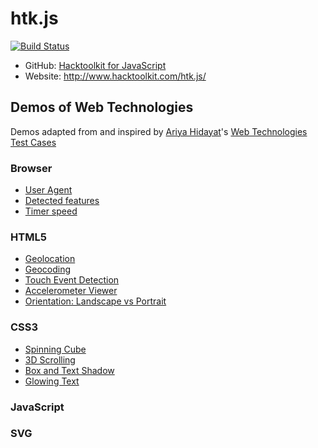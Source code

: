 # htk.js

[![Build Status](https://travis-ci.org/hacktoolkit/htk.js.svg?branch=master)](https://travis-ci.org/hacktoolkit/htk.js)

- GitHub: [Hacktoolkit for JavaScript](https://github.com/hacktoolkit/htk.js)
- Website: <http://www.hacktoolkit.com/htk.js/>

## Demos of Web Technologies

Demos adapted from and inspired by [Ariya Hidayat](http://twitter.com/ariyahidayat)'s [Web Technologies Test Cases](http://ariya.github.io/)

### Browser

- [User Agent](demos/browser/useragent/)
- [Detected features](demos/browser/features/)
- [Timer speed](demos/browser/timerspeed/)

### HTML5

- [Geolocation](demos/html/geolocation/)
- [Geocoding](demos/html/geocoding/)
- [Touch Event Detection](demos/js/touchdetect/)
- [Accelerometer Viewer](demos/js/accelerometer/)
- [Orientation: Landscape vs Portrait](demos/js/orientation/)

### CSS3
- [Spinning Cube](demos/css/spinningcube/)
- [3D Scrolling](demos/css/scrolling/)
- [Box and Text Shadow](demos/css/shadow/)
- [Glowing Text](demos/css/glowingtext/)

### JavaScript

### SVG
